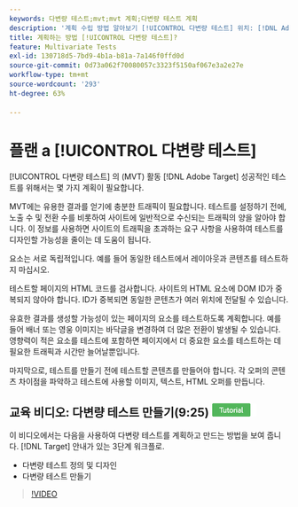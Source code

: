 ```yaml
---
keywords: 다변량 테스트;mvt;mvt 계획;다변량 테스트 계획
description: '계획 수립 방법 알아보기 [!UICONTROL 다변량 테스트] 위치: [!DNL Adobe Target] 성공적인 테스트를 만들 수 있습니다.'
title: 계획하는 방법 [!UICONTROL 다변량 테스트]?
feature: Multivariate Tests
exl-id: 130718d5-7bd9-4b1a-b81a-7a146f0ffd0d
source-git-commit: 0d73a062f70080057c3323f5150af067e3a2e27e
workflow-type: tm+mt
source-wordcount: '293'
ht-degree: 63%

---
```


# 플랜 a [!UICONTROL 다변량 테스트]

[!UICONTROL 다변량 테스트] 의 (MVT) 활동 [!DNL Adobe Target] 성공적인 테스트를 위해서는 몇 가지 계획이 필요합니다.

MVT에는 유용한 결과를 얻기에 충분한 트래픽이 필요합니다. 테스트를 설정하기 전에, 노출 수 및 전환 수를 비롯하여 사이트에 일반적으로 수신되는 트래픽의 양을 알아야 합니다. 이 정보를 사용하면 사이트의 트래픽을 초과하는 요구 사항을 사용하여 테스트를 디자인할 가능성을 줄이는 데 도움이 됩니다.

요소는 서로 독립적입니다. 예를 들어 동일한 테스트에서 레이아웃과 콘텐츠를 테스트하지 마십시오.

테스트할 페이지의 HTML 코드를 검사합니다. 사이트의 HTML 요소에 DOM ID가 중복되지 않아야 합니다. ID가 중복되면 동일한 콘텐츠가 여러 위치에 전달될 수 있습니다.

유효한 결과를 생성할 가능성이 있는 페이지의 요소를 테스트하도록 계획합니다. 예를 들어 배너 또는 영웅 이미지는 바닥글을 변경하여 더 많은 전환이 발생될 수 있습니다. 영향력이 적은 요소를 테스트에 포함하면 페이지에서 더 중요한 요소를 테스트하는 데 필요한 트래픽과 시간만 늘어날뿐입니다.

마지막으로, 테스트를 만들기 전에 테스트할 콘텐츠를 만들어야 합니다. 각 오퍼의 콘텐츠 차이점을 파악하고 테스트에 사용할 이미지, 텍스트, HTML 오퍼를 만듭니다.

## 교육 비디오: 다변량 테스트 만들기(9:25) ![튜토리얼 배지](/help/main/assets/tutorial.png)

이 비디오에서는 다음을 사용하여 다변량 테스트를 계획하고 만드는 방법을 보여 줍니다. [!DNL Target] 안내가 있는 3단계 워크플로.

* 다변량 테스트 정의 및 디자인
* 다변량 테스트 만들기

>[!VIDEO](https://video.tv.adobe.com/v/17395)
